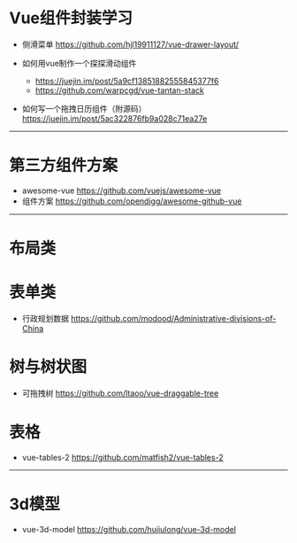 # Vue组件封装学习

- 侧滑菜单 <https://github.com/hjl19911127/vue-drawer-layout/>
- 如何用vue制作一个探探滑动组件

  - <https://juejin.im/post/5a9cf13851882555845377f6>
  - <https://github.com/warpcgd/vue-tantan-stack>
- 如何写一个拖拽日历组件（附源码） https://juejin.im/post/5ac322876fb9a028c71ea27e

---

# 第三方组件方案

- awesome-vue <https://github.com/vuejs/awesome-vue>
- 组件方案 <https://github.com/opendigg/awesome-github-vue>

---

# 布局类

# 表单类

- 行政规划数据 <https://github.com/modood/Administrative-divisions-of-China>

# 树与树状图

- 可拖拽树 <https://github.com/ltaoo/vue-draggable-tree>

# 表格

- vue-tables-2 https://github.com/matfish2/vue-tables-2

---

# 3d模型

- vue-3d-model <https://github.com/hujiulong/vue-3d-model>